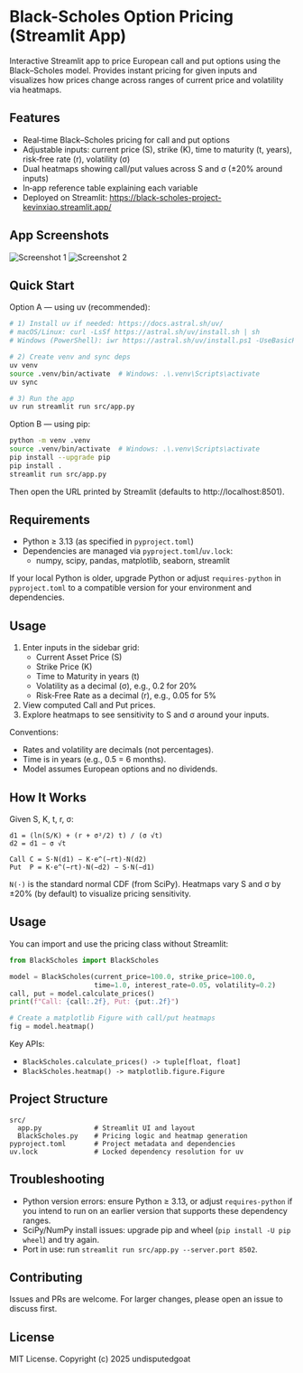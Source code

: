 # Black-Scholes Option Pricing (Streamlit App)

Interactive Streamlit app to price European call and put options using the Black–Scholes model. Provides instant pricing for given inputs and visualizes how prices change across ranges of current price and volatility via heatmaps.

## Features
- Real‑time Black–Scholes pricing for call and put options
- Adjustable inputs: current price (S), strike (K), time to maturity (t, years), risk‑free rate (r), volatility (σ)
- Dual heatmaps showing call/put values across S and σ (±20% around inputs)
- In‑app reference table explaining each variable
- Deployed on Streamlit: https://black-scholes-project-kevinxiao.streamlit.app/

## App Screenshots
![Screenshot 1](/screenshots/Screenshot%202025-10-01%20at%209.18.49 pm.png)
![Screenshot 2](/screenshots/Screenshot%202025-10-01%20at%209.19.33 pm.png)

## Quick Start

Option A — using uv (recommended):
```bash
# 1) Install uv if needed: https://docs.astral.sh/uv/
# macOS/Linux: curl -LsSf https://astral.sh/uv/install.sh | sh
# Windows (PowerShell): iwr https://astral.sh/uv/install.ps1 -UseBasicParsing | iex

# 2) Create venv and sync deps
uv venv
source .venv/bin/activate  # Windows: .\.venv\Scripts\activate
uv sync

# 3) Run the app
uv run streamlit run src/app.py
```

Option B — using pip:
```bash
python -m venv .venv
source .venv/bin/activate  # Windows: .\.venv\Scripts\activate
pip install --upgrade pip
pip install .
streamlit run src/app.py
```

Then open the URL printed by Streamlit (defaults to http://localhost:8501).

## Requirements
- Python ≥ 3.13 (as specified in `pyproject.toml`)
- Dependencies are managed via `pyproject.toml`/`uv.lock`:
  - numpy, scipy, pandas, matplotlib, seaborn, streamlit

If your local Python is older, upgrade Python or adjust `requires-python` in `pyproject.toml` to a compatible version for your environment and dependencies.

## Usage
1. Enter inputs in the sidebar grid:
   - Current Asset Price (S)
   - Strike Price (K)
   - Time to Maturity in years (t)
   - Volatility as a decimal (σ), e.g., 0.2 for 20%
   - Risk‑Free Rate as a decimal (r), e.g., 0.05 for 5%
2. View computed Call and Put prices.
3. Explore heatmaps to see sensitivity to S and σ around your inputs.

Conventions:
- Rates and volatility are decimals (not percentages).
- Time is in years (e.g., 0.5 = 6 months).
- Model assumes European options and no dividends.

## How It Works
Given S, K, t, r, σ:

```
d1 = (ln(S/K) + (r + σ²/2) t) / (σ √t)
d2 = d1 − σ √t

Call C = S·N(d1) − K·e^(−rt)·N(d2)
Put  P = K·e^(−rt)·N(−d2) − S·N(−d1)
```

`N(·)` is the standard normal CDF (from SciPy). Heatmaps vary S and σ by ±20% (by default) to visualize pricing sensitivity.

## Usage
You can import and use the pricing class without Streamlit:

```python
from BlackScholes import BlackScholes

model = BlackScholes(current_price=100.0, strike_price=100.0,
                     time=1.0, interest_rate=0.05, volatility=0.2)
call, put = model.calculate_prices()
print(f"Call: {call:.2f}, Put: {put:.2f}")

# Create a matplotlib Figure with call/put heatmaps
fig = model.heatmap()
```

Key APIs:
- `BlackScholes.calculate_prices() -> tuple[float, float]`
- `BlackScholes.heatmap() -> matplotlib.figure.Figure`

## Project Structure
```
src/
  app.py             # Streamlit UI and layout
  BlackScholes.py    # Pricing logic and heatmap generation
pyproject.toml       # Project metadata and dependencies
uv.lock              # Locked dependency resolution for uv
```

## Troubleshooting
- Python version errors: ensure Python ≥ 3.13, or adjust `requires-python` if you intend to run on an earlier version that supports these dependency ranges.
- SciPy/NumPy install issues: upgrade pip and wheel (`pip install -U pip wheel`) and try again.
- Port in use: run `streamlit run src/app.py --server.port 8502`.

## Contributing
Issues and PRs are welcome. For larger changes, please open an issue to discuss first.

## License
MIT License. Copyright (c) 2025 undisputedgoat